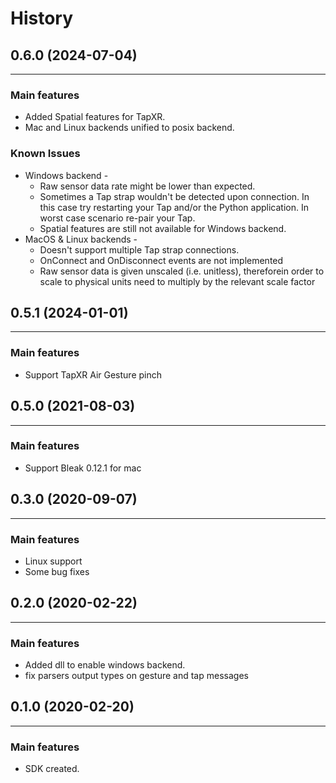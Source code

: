 # History
## 0.6.0 (2024-07-04)
______________________
### Main features

* Added Spatial features for TapXR.
* Mac and Linux backends unified to posix backend.

### Known Issues
* Windows backend -  
    * Raw sensor data rate might be lower than expected.
    * Sometimes a Tap strap wouldn't be detected upon connection. In this case try restarting your Tap and/or the Python application. In worst case scenario re-pair your Tap. 
    * Spatial features are still not available for Windows backend.
* MacOS & Linux backends - 
    * Doesn't support multiple Tap strap connections.
    * OnConnect and OnDisconnect events are not implemented 
    * Raw sensor data is given unscaled (i.e. unitless), thereforein order to scale to physical units need to multiply by the relevant scale factor

## 0.5.1 (2024-01-01)
______________________
### Main features

* Support TapXR Air Gesture pinch

## 0.5.0 (2021-08-03)
______________________
### Main features

* Support Bleak 0.12.1 for mac

## 0.3.0 (2020-09-07)
______________________
### Main features

* Linux support
* Some bug fixes

## 0.2.0 (2020-02-22)
______________________
### Main features

* Added dll to enable windows backend.
* fix parsers output types on gesture and tap messages

## 0.1.0 (2020-02-20)
______________________
### Main features

* SDK created.


